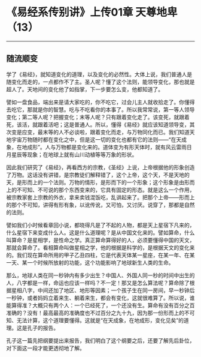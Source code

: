 # 《易经系传别讲》上传01章 天尊地卑（13）

------

## 随流顺变

学了《易经》，就知道变化的道理，以及变化的必然性。大体上说，我们普通人是随变化而走的，一点都作不了主。圣人呢？懂了这个法则，能领导变化，那也就是超人了。天地间的变化他了如指掌，下一步要怎么变，他都知道了。

譬如一盘食品，端出来是请大家吃的，你不吃它，过会儿主人就收拾走了。你懂得去吃它，那就是你的智慧。吃与不吃看你的本事了。所以我常常说，第一等人领导变化；第二等人呢？把握变化；末等人呢？只有跟着变化走了。该变死，就跟着死，该活，就跟着活吧；这是普通人。所以，懂得《易经》就应该知道领导变，其次变是应变，最末等的人不必谈啦，跟着变化而走，与万物同化而已。我们知道天地宇宙万物随时都在变化之中，但是这一切的变化也都有它的法则——“在天成象，在地成形”。人与万物都是变化来的。道体变为有形天体时，就有风云雷雨日月星辰等现象；在地球上就有山川动植等等万象的形状。

因此我们研究了《易经》，再看西方的宗教，《圣经》上说，上帝根据他的形象创造了万物。这话没有讲错，是宗教徒们解释错了，这个上帝，这个天，不是天地的天，是形而上的一个法则。万物的情形，是形而下的一个形象；这个形象是由形而上的不可知、不可说的那个东西变来的，它具有固定的形态。就是这么一个作用，被宗教家套上宗教的外衣，拿来卖钱混饭吃，乱讲起来了。把那个上帝——形而上的那个不可知，讲得有形有象，以讹传讹，又可怕，又讨厌。说穿了，那都是自然的法则。

譬如我们小时候看章回小说，都晓得凡是了不起的人物，都是天上星宿下凡来的，什么星宿下来变成什么人。这是什么道理呢？是从中国文化来的。譬如算命，什么叫算命？是星相学，是性命之学。真正算命算得好的人，必须要懂得中国的天文，那就会算命了。看相算命叫做星相之学，他的根据是科学的，是根据天文的变化来的。我们现在算命所用的甲子乙丑四柱，它是代表天体某一星座，在某一年、在某一天、某一个时候所放射的功能，这个功能影响了地球新生人类的生命。

那么，地球人类在同一秒钟内有多少出生？中国人、外国人同一秒的时间中出生的人，八字都是一样，命运也应该一样吗？不一定！那又是怎么算法呢？算命除了根据星相八字，中间还加了地区、地形等因素；一个孩子生在同一房间，早一秒钟后一秒钟，或者妈妈立着来生、躺着来生，都会有变化，这就很难算了。所以说，谁能算得准？大概只有两个人：一个已经死了，一个还没有生。算命有没有百分之百准确的？没有！最高最高的准确度也不过百分之九十九，因为那一份形而上的不可知、无法计算，这个道理要懂得。这就是“在天成象，在地成形，变化见矣”的道理。这是孔子的报告。

孔子这一篇先把纲要提出来报告，我们明白了这个纲要之后，还要了解先后卦位，对下面这一段才能更透彻地了解。